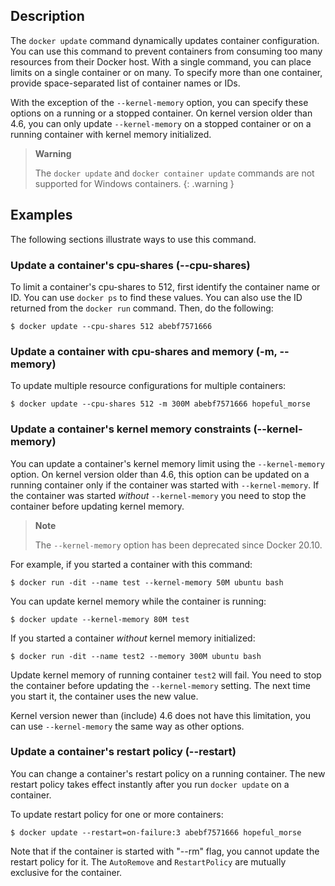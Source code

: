 ## Description
The `docker update` command dynamically updates container configuration.
You can use this command to prevent containers from consuming too many
resources from their Docker host.  With a single command, you can place
limits on a single container or on many. To specify more than one container,
provide space-separated list of container names or IDs.

With the exception of the `--kernel-memory` option, you can specify these
options on a running or a stopped container. On kernel version older than
4.6, you can only update `--kernel-memory` on a stopped container or on
a running container with kernel memory initialized.

> **Warning**
>
> The `docker update` and `docker container update` commands are not supported
> for Windows containers.
{: .warning }

## Examples
The following sections illustrate ways to use this command.

### <a name="cpu-shares"></a> Update a container's cpu-shares (--cpu-shares)

To limit a container's cpu-shares to 512, first identify the container
name or ID. You can use `docker ps` to find these values. You can also
use the ID returned from the `docker run` command.  Then, do the following:

```console
$ docker update --cpu-shares 512 abebf7571666
```

### <a name="memory"></a> Update a container with cpu-shares and memory (-m, --memory)

To update multiple resource configurations for multiple containers:

```console
$ docker update --cpu-shares 512 -m 300M abebf7571666 hopeful_morse
```

### <a name="kernel-memory"></a> Update a container's kernel memory constraints (--kernel-memory)

You can update a container's kernel memory limit using the `--kernel-memory`
option. On kernel version older than 4.6, this option can be updated on a
running container only if the container was started with `--kernel-memory`.
If the container was started *without* `--kernel-memory` you need to stop
the container before updating kernel memory.

> **Note**
>
> The `--kernel-memory` option has been deprecated since Docker 20.10.

For example, if you started a container with this command:

```console
$ docker run -dit --name test --kernel-memory 50M ubuntu bash
```

You can update kernel memory while the container is running:

```console
$ docker update --kernel-memory 80M test
```

If you started a container *without* kernel memory initialized:

```console
$ docker run -dit --name test2 --memory 300M ubuntu bash
```

Update kernel memory of running container `test2` will fail. You need to stop
the container before updating the `--kernel-memory` setting. The next time you
start it, the container uses the new value.

Kernel version newer than (include) 4.6 does not have this limitation, you
can use `--kernel-memory` the same way as other options.

### <a name="restart"></a> Update a container's restart policy (--restart)

You can change a container's restart policy on a running container. The new
restart policy takes effect instantly after you run `docker update` on a
container.

To update restart policy for one or more containers:

```console
$ docker update --restart=on-failure:3 abebf7571666 hopeful_morse
```

Note that if the container is started with "--rm" flag, you cannot update the restart
policy for it. The `AutoRemove` and `RestartPolicy` are mutually exclusive for the
container.